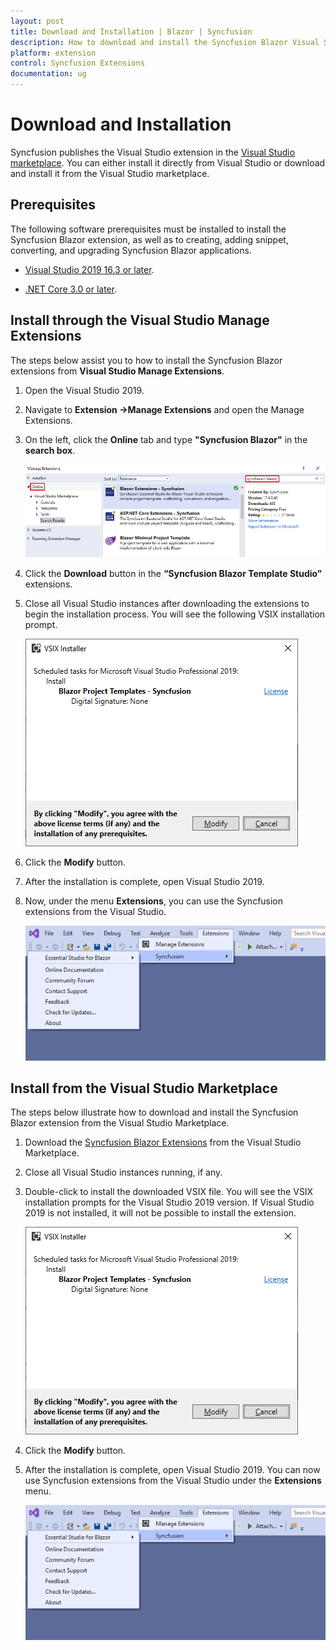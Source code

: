 ```yaml
---
layout: post
title: Download and Installation | Blazor | Syncfusion
description: How to download and install the Syncfusion Blazor Visual Studio Extensions from Visual Studio Market Place
platform: extension
control: Syncfusion Extensions
documentation: ug
---
```


# Download and Installation

Syncfusion publishes the Visual Studio extension in the [Visual Studio marketplace](https://marketplace.visualstudio.com/items?itemName=SyncfusionInc.Blazor-Extension). You can either install it directly from Visual Studio or download and install it from the Visual Studio marketplace.

## Prerequisites

The following software prerequisites must be installed to install the Syncfusion Blazor extension, as well as to creating, adding snippet, converting, and upgrading Syncfusion Blazor applications.

* [Visual Studio 2019 16.3 or later](https://visualstudio.microsoft.com/downloads).

* [.NET Core 3.0 or later](https://dotnet.microsoft.com/download/dotnet-core).

## Install through the Visual Studio Manage Extensions

The steps below assist you to how to install the Syncfusion Blazor extensions from **Visual Studio Manage Extensions**.

1. Open the Visual Studio 2019.

2. Navigate to **Extension ->Manage Extensions** and open the Manage Extensions.

3. On the left, click the **Online** tab and type **"Syncfusion Blazor"** in the **search box**.

    ![Online-Manage-Extension-window](images/OnlineExtension.png)

4. Click the **Download** button in the **“Syncfusion Blazor Template Studio”** extensions.

5. Close all Visual Studio instances after downloading the extensions to begin the installation process. You will see the following VSIX installation prompt.

    ![VSIX-Installation-Window](images/VSIXinstallation.png)

6. Click the **Modify** button.

7. After the installation is complete, open Visual Studio 2019.

8. Now, under the menu **Extensions**, you can use the Syncfusion extensions from the Visual Studio.

    ![SyncfusionMenu](images/SyncfusionMenu.png)

## Install from the Visual Studio Marketplace

The steps below illustrate how to download and install the Syncfusion Blazor extension from the Visual Studio Marketplace.

1. Download the [Syncfusion Blazor Extensions](https://marketplace.visualstudio.com/items?itemName=SyncfusionInc.Blazor-Extension) from the Visual Studio Marketplace.

2. Close all Visual Studio instances running, if any.

3. Double-click to install the downloaded VSIX file. You will see the VSIX installation prompts for the Visual Studio 2019 version. If Visual Studio 2019 is not installed, it will not be possible to install the extension.

    ![VSIX-Installation-Window](images/VSIXinstallation.png)

4. Click the **Modify** button.

5. After the installation is complete, open Visual Studio 2019. You can now use Syncfusion extensions from the Visual Studio under the **Extensions** menu.

     ![SyncfusionMenu](images/SyncfusionMenu.png)